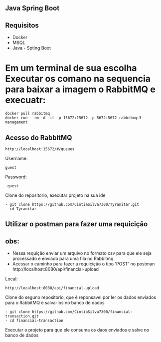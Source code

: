 ## Java Spring Boot

## Requisitos

* Docker
* MSQL
* Java - Spting Boot

# Em um terminal de sua escolha Executar os comano na sequencia para baixar a imagem o RabbitMQ e execuatr:

```
docker pull rabbitmq
docker run --rm -d -it -p 15672:15672 -p 5672:5672 rabbitmq:3-management
```
## Acesso do RabbitMQ

```
http://localhost:15672/#/queues
```
Username: 
```
guest
```
Password:
```
 guest
```

Clone do repositorio, executar projeto na sua ide

```
- git clone https://github.com/CintiaSilva7300/Tyranitar.git
- cd Tyranitar
```

## Utilizar o postman para fazer uma requicição 

## obs: 
* Nessa requição enviar um arquivo no formato csv para que ele seja processado e enviado para uma fila no Rabbitmq
* Acessar o caminho para fazer a requicição o tipo 'POST' no postman http://localhost:8080/api/financial-upload

Local:
```
http://localhost:8080/api/financial-upload
```

Clone do seguno repositorio, que é reponsavel por ler os dados enviados para o RabbitMQ e salva-los no banco de dados

```
- git clone https://github.com/CintiaSilva7300/financial-transaction.git
- cd financial-transaction
```

Executar o projeto para que ele consuma os daos enviados e salve no banco de dados
